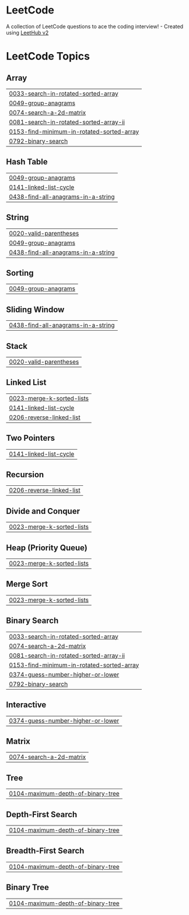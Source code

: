 # LeetCode
A collection of LeetCode questions to ace the coding interview! - Created using [LeetHub v2](https://github.com/arunbhardwaj/LeetHub-2.0)

<!---LeetCode Topics Start-->
# LeetCode Topics
## Array
|  |
| ------- |
| [0033-search-in-rotated-sorted-array](https://github.com/klpkvx/LeetCode/tree/master/0033-search-in-rotated-sorted-array) |
| [0049-group-anagrams](https://github.com/klpkvx/LeetCode/tree/master/0049-group-anagrams) |
| [0074-search-a-2d-matrix](https://github.com/klpkvx/LeetCode/tree/master/0074-search-a-2d-matrix) |
| [0081-search-in-rotated-sorted-array-ii](https://github.com/klpkvx/LeetCode/tree/master/0081-search-in-rotated-sorted-array-ii) |
| [0153-find-minimum-in-rotated-sorted-array](https://github.com/klpkvx/LeetCode/tree/master/0153-find-minimum-in-rotated-sorted-array) |
| [0792-binary-search](https://github.com/klpkvx/LeetCode/tree/master/0792-binary-search) |
## Hash Table
|  |
| ------- |
| [0049-group-anagrams](https://github.com/klpkvx/LeetCode/tree/master/0049-group-anagrams) |
| [0141-linked-list-cycle](https://github.com/klpkvx/LeetCode/tree/master/0141-linked-list-cycle) |
| [0438-find-all-anagrams-in-a-string](https://github.com/klpkvx/LeetCode/tree/master/0438-find-all-anagrams-in-a-string) |
## String
|  |
| ------- |
| [0020-valid-parentheses](https://github.com/klpkvx/LeetCode/tree/master/0020-valid-parentheses) |
| [0049-group-anagrams](https://github.com/klpkvx/LeetCode/tree/master/0049-group-anagrams) |
| [0438-find-all-anagrams-in-a-string](https://github.com/klpkvx/LeetCode/tree/master/0438-find-all-anagrams-in-a-string) |
## Sorting
|  |
| ------- |
| [0049-group-anagrams](https://github.com/klpkvx/LeetCode/tree/master/0049-group-anagrams) |
## Sliding Window
|  |
| ------- |
| [0438-find-all-anagrams-in-a-string](https://github.com/klpkvx/LeetCode/tree/master/0438-find-all-anagrams-in-a-string) |
## Stack
|  |
| ------- |
| [0020-valid-parentheses](https://github.com/klpkvx/LeetCode/tree/master/0020-valid-parentheses) |
## Linked List
|  |
| ------- |
| [0023-merge-k-sorted-lists](https://github.com/klpkvx/LeetCode/tree/master/0023-merge-k-sorted-lists) |
| [0141-linked-list-cycle](https://github.com/klpkvx/LeetCode/tree/master/0141-linked-list-cycle) |
| [0206-reverse-linked-list](https://github.com/klpkvx/LeetCode/tree/master/0206-reverse-linked-list) |
## Two Pointers
|  |
| ------- |
| [0141-linked-list-cycle](https://github.com/klpkvx/LeetCode/tree/master/0141-linked-list-cycle) |
## Recursion
|  |
| ------- |
| [0206-reverse-linked-list](https://github.com/klpkvx/LeetCode/tree/master/0206-reverse-linked-list) |
## Divide and Conquer
|  |
| ------- |
| [0023-merge-k-sorted-lists](https://github.com/klpkvx/LeetCode/tree/master/0023-merge-k-sorted-lists) |
## Heap (Priority Queue)
|  |
| ------- |
| [0023-merge-k-sorted-lists](https://github.com/klpkvx/LeetCode/tree/master/0023-merge-k-sorted-lists) |
## Merge Sort
|  |
| ------- |
| [0023-merge-k-sorted-lists](https://github.com/klpkvx/LeetCode/tree/master/0023-merge-k-sorted-lists) |
## Binary Search
|  |
| ------- |
| [0033-search-in-rotated-sorted-array](https://github.com/klpkvx/LeetCode/tree/master/0033-search-in-rotated-sorted-array) |
| [0074-search-a-2d-matrix](https://github.com/klpkvx/LeetCode/tree/master/0074-search-a-2d-matrix) |
| [0081-search-in-rotated-sorted-array-ii](https://github.com/klpkvx/LeetCode/tree/master/0081-search-in-rotated-sorted-array-ii) |
| [0153-find-minimum-in-rotated-sorted-array](https://github.com/klpkvx/LeetCode/tree/master/0153-find-minimum-in-rotated-sorted-array) |
| [0374-guess-number-higher-or-lower](https://github.com/klpkvx/LeetCode/tree/master/0374-guess-number-higher-or-lower) |
| [0792-binary-search](https://github.com/klpkvx/LeetCode/tree/master/0792-binary-search) |
## Interactive
|  |
| ------- |
| [0374-guess-number-higher-or-lower](https://github.com/klpkvx/LeetCode/tree/master/0374-guess-number-higher-or-lower) |
## Matrix
|  |
| ------- |
| [0074-search-a-2d-matrix](https://github.com/klpkvx/LeetCode/tree/master/0074-search-a-2d-matrix) |
## Tree
|  |
| ------- |
| [0104-maximum-depth-of-binary-tree](https://github.com/klpkvx/LeetCode/tree/master/0104-maximum-depth-of-binary-tree) |
## Depth-First Search
|  |
| ------- |
| [0104-maximum-depth-of-binary-tree](https://github.com/klpkvx/LeetCode/tree/master/0104-maximum-depth-of-binary-tree) |
## Breadth-First Search
|  |
| ------- |
| [0104-maximum-depth-of-binary-tree](https://github.com/klpkvx/LeetCode/tree/master/0104-maximum-depth-of-binary-tree) |
## Binary Tree
|  |
| ------- |
| [0104-maximum-depth-of-binary-tree](https://github.com/klpkvx/LeetCode/tree/master/0104-maximum-depth-of-binary-tree) |
<!---LeetCode Topics End-->